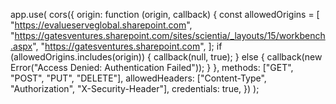 app.use(
  cors({
    origin: function (origin, callback) {
      const allowedOrigins = [
        "https://evalueserveglobal.sharepoint.com",
        "https://gatesventures.sharepoint.com/sites/scientia/_layouts/15/workbench.aspx",
        "https://gatesventures.sharepoint.com",
      ];
      if (allowedOrigins.includes(origin)) {
        callback(null, true);
      } else {
        callback(new Error("Access Denied: Authentication Failed"));
      }
    },
    methods: ["GET", "POST", "PUT", "DELETE"],
    allowedHeaders: ["Content-Type", "Authorization", "X-Security-Header"],
    credentials: true,
  })
);
